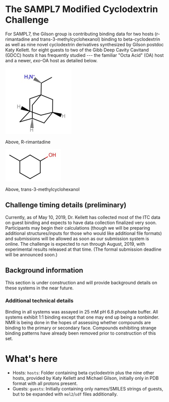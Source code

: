 # The SAMPL7 Modified Cyclodextrin Challenge

For SAMPL7, the Gilson group is contributing binding data for two hosts (r-rimantadine and trans-3-methylcyclohexanol) binding to beta-cyclodextrin as well as nine novel cyclodextrin derivatives synthesized by Gilson postdoc Katy Kellett. for eight
guests to two of the Gibb Deep Cavity Cavitand (GDCC) hosts it has frequently studied ---
the familiar "Octa Acid" (OA) host and a newer, *exo*-OA host as detailed below.

![](images/R_rimantadine.jpg)

Above, R-rimantadine

![](images/trans_3_methylcyclohexanol.jpg)

Above, trans-3-methylcyclohexanol

## Challenge timing details (preliminary)

Currently, as of May 10, 2019, Dr. Kellett has collected most of the ITC data on guest binding and expects to have data collection finalized very soon. Participants may begin their calculations (though we will be preparing additional structures/inputs for those who would like additional file formats) and submissions will be allowed as soon as our submission system is online. The challenge is expected to run through August, 2019, with experimental results released at that time. (The formal submission deadline will be announced soon.)

## Background information

This section is under construction and will provide background details on these systems in the near future.


### Additional technical details

Binding in all systems was assayed in 25 mM pH 6.8 phosphate buffer. All systems exhibit 1:1 binding except that one may end up being a nonbinder. NMR is being done in the hopes of assessing whether compounds are binding to the primary or secondary face.
Compounds exhibiting strange binding patterns have already been removed prior to construction of this set.

# What's here

- Hosts: `hosts`: Folder containing beta cyclodextrin plus the nine other hosts, provided by Katy Kellett and Michael Gilson, initially only in PDB format with all protons present.
- Guests: `guests`: Initially containing only names/SMILES strings of guests, but to be expanded with `mol2`/`sdf` files additionally.

